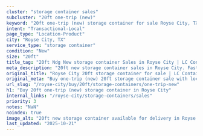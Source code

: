 ```yaml
---
cluster: "storage container sales"
subcluster: "20ft one-trip (new)"
keyword: "20ft one-trip (new) storage container for sale Royse City, TX"
intent: "Transactional-Local"
page_type: "Location-Product"
city: "Royse City, TX"
service_type: "storage container"
condition: "New"
size: "20ft"
title_tag: "20ft Ndg New storage container Sales in Royse City | LC Container"
meta_description: "20ft new storage container sales in Royse City. Fast delivery, competitive pricing. Serving storage containers area. Quote ID: JV8. Call (214) 524-4168 for your free quote today."
original_title: "Royse City 20ft storage container for sale | LC Container"
original_meta: "Buy one-trip (new) 20ft storage container sale with local delivery in Royse City, TX. LC Container — local Since 2003. Request a fast quote today."
url_slug: "/royse-city/buy/20ft/storage-containers/one-trip-new"
h1: "Buy 20ft one-trip (new) storage container in Royse City"
internal_links: "/royse-city/storage-containers/sales"
priority: 3
notes: "NaN"
noindex: true
image_alt: "20ft new storage container available for delivery in Royse City"
last_updated: "2025-10-21"
---
```


<!-- TODO: Add unique city/inventory copy, images, and internal links here. -->
